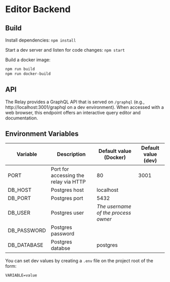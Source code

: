 # Editor Backend

## Build

Install dependencies: `npm install`

Start a dev server and listen for code changes: `npm start`

Build a docker image:

```bash
npm run build
npm run docker-build
```

## API

The Relay provides a GraphQL API that is served on `/graphql` (e.g., http://localhost:3001/graphql
on a dev environment). When accessed with a web browser, this endpoint offers an interactive query
editor and documentation.

## Environment Variables

Variable | Description | Default value (Docker) | Default value (dev)
-------- | ----------- | ---------------------- | -------------------
PORT | Port for accessing the relay via HTTP | 80 | 3001
DB_HOST | Postgres host | localhost
DB_PORT | Postgres port | 5432
DB_USER | Postgres user | *The username of the process owner*
DB_PASSWORD | Postgres password |
DB_DATABASE | Postgres databse | postgres

You can set dev values by creating a `.env` file on the project root of the form:
```
VARIABLE=value
```